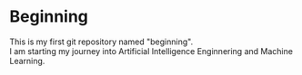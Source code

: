 # Beginning
This is my first git repository named "beginning". <br>
I am starting my journey into Artificial Intelligence Enginnering and Machine Learning.